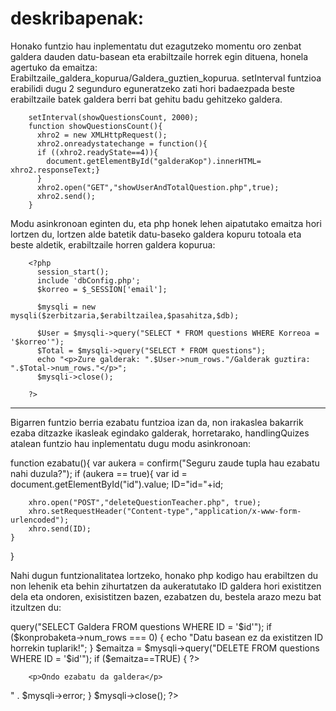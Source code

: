 # deskribapenak:

Honako funtzio hau inplementatu dut ezagutzeko momentu oro zenbat galdera dauden datu-basean eta erabiltzaile horrek egin dituena, honela agertuko da emaitza: Erabiltzaile_galdera_kopurua/Galdera_guztien_kopurua. setInterval funtzioa erabilidi dugu 2 segunduro eguneratzeko zati hori badaezpada beste erabiltzaile batek galdera berri bat gehitu badu gehitzeko galdera.

        setInterval(showQuestionsCount, 2000);
        function showQuestionsCount(){
          xhro2 = new XMLHttpRequest();
          xhro2.onreadystatechange = function(){
          if ((xhro2.readyState==4)){
            document.getElementById("galderaKop").innerHTML= xhro2.responseText;}
          }
          xhro2.open("GET","showUserAndTotalQuestion.php",true);
          xhro2.send();
        }

Modu asinkronoan eginten du, eta php honek lehen aipatutako emaitza hori lortzen du, lortzen alde batetik datu-baseko galdera kopuru totoala eta beste aldetik, erabiltzaile horren galdera kopurua:
		
        <?php
          session_start();
          include 'dbConfig.php';
          $korreo = $_SESSION['email'];

          $mysqli = new mysqli($zerbitzaria,$erabiltzailea,$pasahitza,$db);

          $User = $mysqli->query("SELECT * FROM questions WHERE Korreoa = '$korreo'");
          $Total = $mysqli->query("SELECT * FROM questions");
          echo "<p>Zure galderak: ".$User->num_rows."/Galderak guztira: ".$Total->num_rows."</p>";
          $mysqli->close();

        ?>

----------------------------------------------------------------------------------------------------------------

Bigarren funtzio berria ezabatu funtzioa izan da, non irakaslea bakarrik ezaba ditzazke ikasleak egindako galderak, horretarako, handlingQuizes atalean funtzio hau inplementatu dugu modu asinkronoan:

function ezabatu(){
	var aukera = confirm("Seguru zaude tupla hau ezabatu nahi duzula?");
	if (aukera == true){
		var id = document.getElementById("id").value;
		ID="id="+id;
		
		xhro.open("POST","deleteQuestionTeacher.php", true);
		xhro.setRequestHeader("Content-type","application/x-www-form-urlencoded");
		xhro.send(ID);
	}
}

Nahi dugun funtzionalitatea lortzeko, honako php kodigo hau erabiltzen du non lehenik eta behin zihurtatzen da aukeratutako ID galdera hori existitzen dela eta ondoren, exisistitzen bazen, ezabatzen du, bestela arazo mezu bat itzultzen du:

<?php
	include 'dbConfig.php';
	$id = $_POST['id'];
	
	$mysqli = new mysqli($zerbitzaria,$erabiltzailea,$pasahitza,$db);
	$konprobaketa = $mysqli->query("SELECT Galdera FROM questions WHERE ID = '$id'");
	if ($konprobaketa->num_rows === 0) {
		echo "Datu basean ez da existitzen ID horrekin tuplarik!"; 	
	}
	$emaitza = $mysqli->query("DELETE FROM questions WHERE ID = '$id'");
	
	if ($emaitza==TRUE) {
?>
		<p>Ondo ezabatu da galdera</p>
<?php
	}else{
		echo "Error: " . $emaitza . "<br>" . $mysqli->error;
	}
	$mysqli->close();		
 ?>
